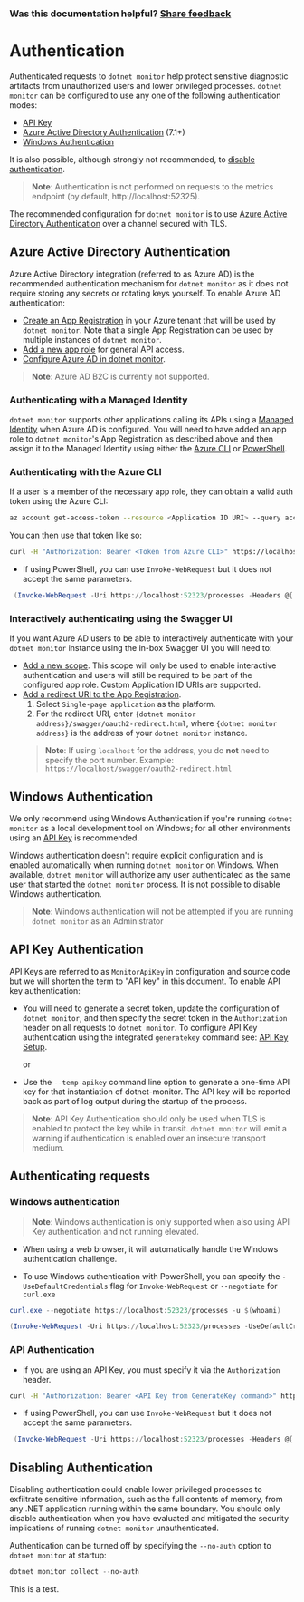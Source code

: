 
### Was this documentation helpful? [Share feedback](https://www.research.net/r/DGDQWXH?src=documentation%2Fauthentication)

# Authentication

Authenticated requests to `dotnet monitor` help protect sensitive diagnostic artifacts from unauthorized users and lower privileged processes. `dotnet monitor` can be configured to use any one of the following authentication modes:
- [API Key](#api-key-authentication)
- [Azure Active Directory Authentication](#azure-active-directory-authentication) (7.1+)
- [Windows Authentication](#windows-authentication)

It is also possible, although strongly not recommended, to [disable authentication](#disabling-authentication).

> **Note**: Authentication is not performed on requests to the metrics endpoint (by default, http://localhost:52325).

The recommended configuration for `dotnet monitor` is to use [Azure Active Directory Authentication](#azure-active-directory-authentication) over a channel secured with TLS.

## Azure Active Directory Authentication

Azure Active Directory integration (referred to as Azure AD) is the recommended authentication mechanism for `dotnet monitor` as it does not require storing any secrets or rotating keys yourself. To enable Azure AD authentication:

- [Create an App Registration](https://learn.microsoft.com/azure/active-directory/develop/quickstart-register-app#register-an-application) in your Azure tenant that will be used by `dotnet monitor`. Note that a single App Registration can be used by multiple instances of `dotnet monitor`.
- [Add a new app role](https://learn.microsoft.com/azure/active-directory/develop/howto-add-app-roles-in-azure-ad-apps#app-roles-ui) for general API access.
- [Configure Azure AD in dotnet monitor](./configuration/azure-ad-authentication-configuration.md).

> **Note**: Azure AD B2C is currently not supported.

### Authenticating with a Managed Identity

`dotnet monitor` supports other applications calling its APIs using a [Managed Identity](https://learn.microsoft.com/azure/active-directory/managed-identities-azure-resources/) when Azure AD is configured. You will need to have added an app role to `dotnet monitor`'s App Registration as described above and then assign it to the Managed Identity using either the [Azure CLI](https://learn.microsoft.com/azure/active-directory/managed-identities-azure-resources/how-to-assign-app-role-managed-identity-cli) or [PowerShell](https://learn.microsoft.com/azure/active-directory/managed-identities-azure-resources/how-to-assign-app-role-managed-identity-powershell).

### Authenticating with the Azure CLI

If a user is a member of the necessary app role, they can obtain a valid auth token using the Azure CLI:

```sh
az account get-access-token --resource <Application ID URI> --query accessToken --output tsv
```

You can then use that token like so:

```sh
curl -H "Authorization: Bearer <Token from Azure CLI>" https://localhost:52323/processes
```

- If using PowerShell, you can use `Invoke-WebRequest` but it does not accept the same parameters.

```powershell
 (Invoke-WebRequest -Uri https://localhost:52323/processes -Headers @{ 'Authorization' = 'Bearer <Token from Azure CLI>' }).Content | ConvertFrom-Json
```

### Interactively authenticating using the Swagger UI

If you want Azure AD users to be able to interactively authenticate with your `dotnet monitor` instance using the in-box Swagger UI you will need to:
- [Add a new scope](https://learn.microsoft.com/azure/active-directory/develop/quickstart-configure-app-expose-web-apis#add-a-scope). This scope will only be used to enable interactive authentication and users will still be required to be part of the configured app role. Custom Application ID URIs are supported.
- [Add a redirect URI to the App Registration](https://learn.microsoft.com/azure/active-directory/develop/quickstart-register-app#add-a-redirect-uri).
  1. Select `Single-page application` as the platform.
  1. For the redirect URI, enter `{dotnet monitor address}/swagger/oauth2-redirect.html`, where `{dotnet monitor address}` is the address of your `dotnet monitor` instance.
  > **Note**: If using `localhost` for the address, you do **not** need to specify the port number. Example: `https://localhost/swagger/oauth2-redirect.html`

## Windows Authentication

We only recommend using Windows Authentication if you're running `dotnet monitor` as a local development tool on Windows; for all other environments using an [API Key](#api-key-authentication) is recommended.

Windows authentication doesn't require explicit configuration and is enabled automatically when running `dotnet monitor` on Windows. When available, `dotnet monitor` will authorize any user authenticated as the same user that started the `dotnet monitor` process. It is not possible to disable Windows authentication.

> **Note**: Windows authentication will not be attempted if you are running `dotnet monitor` as an Administrator

## API Key Authentication

API Keys are referred to as `MonitorApiKey` in configuration and source code but we will shorten the term to "API key" in this document. To enable API key authentication:

- You will need to generate a secret token, update the configuration of `dotnet monitor`, and then specify the secret token in the `Authorization` header on all requests to `dotnet monitor`. To configure API Key authentication using the integrated `generatekey` command see: [API Key Setup](./api-key-setup.md).

  or

- Use the `--temp-apikey` command line option to generate a one-time API key for that instantiation of dotnet-monitor. The API key will be reported back as part of log output during the startup of the process.

> **Note**: API Key Authentication should only be used when TLS is enabled to protect the key while in transit. `dotnet monitor` will emit a warning if authentication is enabled over an insecure transport medium.

## Authenticating requests

### Windows authentication

> **Note**: Windows authentication is only supported when also using API Key authentication and not running elevated.

- When using a web browser, it will automatically handle the Windows authentication challenge.

- To use Windows authentication with PowerShell, you can specify the `-UseDefaultCredentials` flag for `Invoke-WebRequest` or `--negotiate` for `curl.exe`
```powershell
curl.exe --negotiate https://localhost:52323/processes -u $(whoami)
```
```powershell
(Invoke-WebRequest -Uri https://localhost:52323/processes -UseDefaultCredentials).Content | ConvertFrom-Json
```

### API Authentication

- If you are using an API Key, you must specify it via the `Authorization` header.

```sh
curl -H "Authorization: Bearer <API Key from GenerateKey command>" https://localhost:52323/processes
```

- If using PowerShell, you can use `Invoke-WebRequest` but it does not accept the same parameters.

```powershell
 (Invoke-WebRequest -Uri https://localhost:52323/processes -Headers @{ 'Authorization' = 'Bearer <API Key from GenerateKey command>' }).Content | ConvertFrom-Json
```



## Disabling Authentication

Disabling authentication could enable lower privileged processes to exfiltrate sensitive information, such as the full contents of memory, from any .NET application running within the same boundary. You should only disable authentication when you have evaluated and mitigated the security implications of running `dotnet monitor` unauthenticated.

Authentication can be turned off by specifying the `--no-auth` option to `dotnet monitor` at startup:
```powershell
dotnet monitor collect --no-auth
```

This is a test.
